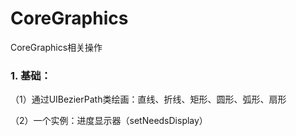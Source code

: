# CoreGraphics
CoreGraphics相关操作

### 1. 基础：
（1）通过UIBezierPath类绘画：直线、折线、矩形、圆形、弧形、扇形

（2）一个实例：进度显示器（setNeedsDisplay）

